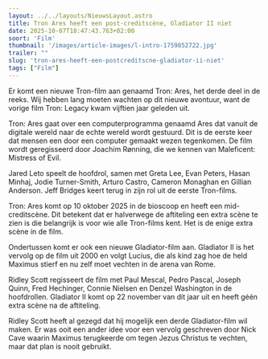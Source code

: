 ```yaml
---
layout: ../../layouts/NieuwsLayout.astro
title: Tron Ares heeft een post-creditscène, Gladiator II niet
date: 2025-10-07T18:47:43.763+02:00
soort: 'Film'
thumbnail: '/images/article-images/l-intro-1759852722.jpg'
trailer: ""
slug: 'tron-ares-heeft-een-postcreditscne-gladiator-ii-niet'
tags: ["Film"]
---
```


Er komt een nieuwe Tron-film aan genaamd Tron: Ares, het derde deel in de reeks.
Wij hebben lang moeten wachten op dit nieuwe avontuur, want de vorige film Tron:
Legacy kwam vijftien jaar geleden uit.

Tron: Ares gaat over een computerprogramma genaamd Ares dat vanuit de digitale
wereld naar de echte wereld wordt gestuurd. Dit is de eerste keer dat mensen een
door een computer gemaakt wezen tegenkomen. De film wordt geregisseerd door
Joachim Rønning, die we kennen van Maleficent: Mistress of Evil.

Jared Leto speelt de hoofdrol, samen met Greta Lee, Evan Peters, Hasan Minhaj,
Jodie Turner-Smith, Arturo Castro, Cameron Monaghan en Gillian Anderson. Jeff
Bridges keert terug in zijn rol uit de eerste Tron-films.

Tron: Ares komt op 10 oktober 2025 in de bioscoop en heeft een mid-creditscène.
Dit betekent dat er halverwege de aftiteling een extra scène te zien is die
belangrijk is voor wie alle Tron-films kent. Het is de enige extra scène in de
film.

Ondertussen komt er ook een nieuwe Gladiator-film aan. Gladiator II is het
vervolg op de film uit 2000 en volgt Lucius, die als kind zag hoe de held
Maximus stierf en nu zelf moet vechten in de arena van Rome.

Ridley Scott regisseert de film met Paul Mescal, Pedro Pascal, Joseph Quinn,
Fred Hechinger, Connie Nielsen en Denzel Washington in de hoofdrollen. Gladiator
II komt op 22 november van dit jaar uit en heeft géén extra scène na de
aftiteling.

Ridley Scott heeft al gezegd dat hij mogelijk een derde Gladiator-film wil
maken. Er was ooit een ander idee voor een vervolg geschreven door Nick Cave
waarin Maximus terugkeerde om tegen Jezus Christus te vechten, maar dat plan is
nooit gebruikt.